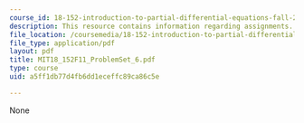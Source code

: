 ```yaml
---
course_id: 18-152-introduction-to-partial-differential-equations-fall-2011
description: This resource contains information regarding assignments.
file_location: /coursemedia/18-152-introduction-to-partial-differential-equations-fall-2011/a5ff1db77d4fb6dd1eceffc89ca86c5e_MIT18_152F11_ProblemSet_6.pdf
file_type: application/pdf
layout: pdf
title: MIT18_152F11_ProblemSet_6.pdf
type: course
uid: a5ff1db77d4fb6dd1eceffc89ca86c5e

---
```

None